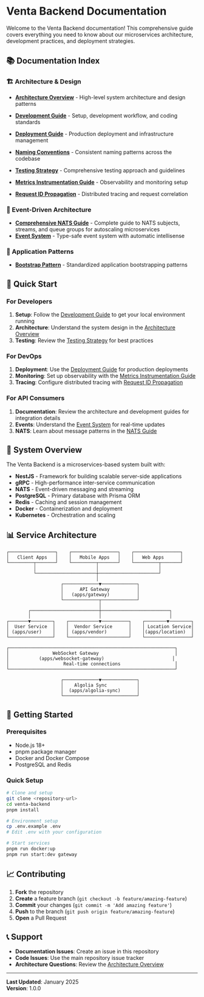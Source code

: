 # Venta Backend Documentation

Welcome to the Venta Backend documentation! This comprehensive guide covers everything you need to know about our microservices architecture, development practices, and deployment strategies.

## 📚 Documentation Index

### 🏗️ Architecture & Design

- **[Architecture Overview](./architecture-overview.md)** - High-level system architecture and design patterns
- **[Development Guide](./development-guide.md)** - Setup, development workflow, and coding standards
- **[Deployment Guide](./deployment-guide.md)** - Production deployment and infrastructure management
- **[Naming Conventions](./naming-conventions.md)** - Consistent naming patterns across the codebase


- **[Testing Strategy](./testing-strategy.md)** - Comprehensive testing approach and guidelines
- **[Metrics Instrumentation Guide](./metrics-instrumentation-guide.md)** - Observability and monitoring setup
- **[Request ID Propagation](./request-id-propagation.md)** - Distributed tracing and request correlation

### 🔄 Event-Driven Architecture

- **[Comprehensive NATS Guide](./nats-comprehensive-guide.md)** - Complete guide to NATS subjects, streams, and queue groups for autoscaling microservices
- **[Event System](./event-system.md)** - Type-safe event system with automatic intellisense

### 🚀 Application Patterns

- **[Bootstrap Pattern](./bootstrap-pattern.md)** - Standardized application bootstrapping patterns

## 🎯 Quick Start

### For Developers

1. **Setup**: Follow the [Development Guide](./development-guide.md) to get your local environment running
2. **Architecture**: Understand the system design in the [Architecture Overview](./architecture-overview.md)
3. **Testing**: Review the [Testing Strategy](./testing-strategy.md) for best practices

### For DevOps

1. **Deployment**: Use the [Deployment Guide](./deployment-guide.md) for production deployments
2. **Monitoring**: Set up observability with the [Metrics Instrumentation Guide](./metrics-instrumentation-guide.md)
3. **Tracing**: Configure distributed tracing with [Request ID Propagation](./request-id-propagation.md)

### For API Consumers

1. **Documentation**: Review the architecture and development guides for integration details
2. **Events**: Understand the [Event System](./event-system.md) for real-time updates
3. **NATS**: Learn about message patterns in the [NATS Guide](./nats-comprehensive-guide.md)

## 🔧 System Overview

The Venta Backend is a microservices-based system built with:

- **NestJS** - Framework for building scalable server-side applications
- **gRPC** - High-performance inter-service communication
- **NATS** - Event-driven messaging and streaming
- **PostgreSQL** - Primary database with Prisma ORM
- **Redis** - Caching and session management
- **Docker** - Containerization and deployment
- **Kubernetes** - Orchestration and scaling

## 📊 Service Architecture

```
┌─────────────────┐    ┌─────────────────┐    ┌─────────────────┐
│   Client Apps   │    │   Mobile Apps   │    │   Web Apps      │
└─────────┬───────┘    └─────────┬───────┘    └─────────┬───────┘
          │                      │                      │
          └──────────────────────┼──────────────────────┘
                                 │
                    ┌─────────────▼─────────────┐
                    │      API Gateway          │
                    │   (apps/gateway)          │
                    └─────────────┬─────────────┘
                                  │
        ┌─────────────────────────┼─────────────────────────┐
        │                         │                         │
┌───────▼────────┐    ┌───────────▼──────────┐    ┌────────▼────────┐
│  User Service  │    │  Vendor Service      │    │ Location Service│
│ (apps/user)    │    │ (apps/vendor)        │    │(apps/location)  │
└────────────────┘    └──────────────────────┘    └─────────────────┘

┌─────────────────────────────────────────────────────────────┐
│                WebSocket Gateway                            │
│           (apps/websocket-gateway)                         │
│                    Real-time connections                    │
└─────────────────────────────────────────────────────────────┘

                    ┌─────────────▼─────────────┐
                    │    Algolia Sync           │
                    │  (apps/algolia-sync)      │
                    └───────────────────────────┘
```

## 🚀 Getting Started

### Prerequisites

- Node.js 18+
- pnpm package manager
- Docker and Docker Compose
- PostgreSQL and Redis

### Quick Setup

```bash
# Clone and setup
git clone <repository-url>
cd venta-backend
pnpm install

# Environment setup
cp .env.example .env
# Edit .env with your configuration

# Start services
pnpm run docker:up
pnpm run start:dev gateway
```

## 📈 Contributing

1. **Fork** the repository
2. **Create** a feature branch (`git checkout -b feature/amazing-feature`)
3. **Commit** your changes (`git commit -m 'Add amazing feature'`)
4. **Push** to the branch (`git push origin feature/amazing-feature`)
5. **Open** a Pull Request

## 📞 Support

- **Documentation Issues**: Create an issue in this repository
- **Code Issues**: Use the main repository issue tracker
- **Architecture Questions**: Review the [Architecture Overview](./architecture-overview.md)

---

**Last Updated**: January 2025  
**Version**: 1.0.0
